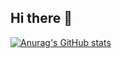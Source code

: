 ## Hi there 👋
[![Anurag's GitHub stats](https://github-readme-stats.vercel.app/api?username=baodhg)](https://github.com/anuraghazra/github-readme-stats)
<!--
**baodhg/baodhg** is a ✨ _special_ ✨ repository because its `README.md` (this file) appears on your GitHub profile.

Here are some ideas to get you started:

- 🔭 I’m currently working on ...
- 🌱 I’m currently learning ...
- 👯 I’m looking to collaborate on ...
- 🤔 I’m looking for help with ...
- 💬 Ask me about ...
- 📫 How to reach me: ...
- 😄 Pronouns: ...
- ⚡ Fun fact: ...
-->
